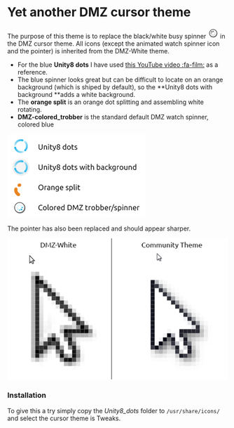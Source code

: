 # Yet another DMZ cursor theme

The purpose of this theme is to replace the black/white busy spinner ![](https://github.com/GalliumOS/dmz-cursor-theme/blob/master/DMZ-White/pngs/24x24/watch_0001.png) in the DMZ cursor theme. All icons (except the animated watch spinner icon and the pointer) is inherited from the DMZ-White theme. 

- For the blue **Unity8 dots** I have used [this YouTube video :fa-film:](https://youtu.be/Dwxx2yQs_Ig?t=8m3s) as a reference. 
- The blue spinner looks great but can be difficult to locate on an orange background (which is shiped by default), so the **Unity8 dots with background **adds a white background.
- The **orange split** is an orange dot splitting and assembling white rotating.
- **DMZ-colored_trobber** is the standard default DMZ watch spinner, colored blue 

![examples](examples.jpg)


The pointer has also been replaced and should appear sharper.

![Compare](compare.jpg)


### Installation 
To give this a try simply copy the _Unity8_dots_ folder to `/usr/share/icons/` and select the cursor theme is Tweaks.
